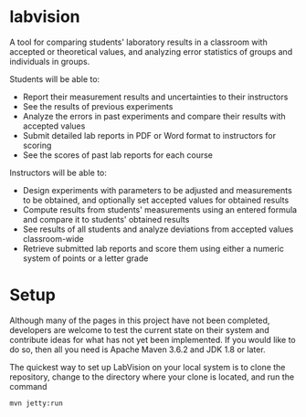 # labvision
A tool for comparing students' laboratory results in a classroom with accepted or theoretical values, and analyzing error statistics of groups and individuals in groups.

Students will be able to:

* Report their measurement results and uncertainties to their instructors
* See the results of previous experiments
* Analyze the errors in past experiments and compare their results with accepted values
* Submit detailed lab reports in PDF or Word format to instructors for scoring
* See the scores of past lab reports for each course

Instructors will be able to:

* Design experiments with parameters to be adjusted and measurements to be obtained, and optionally set accepted values for obtained results
* Compute results from students' measurements using an entered formula and compare it to students' obtained results
* See results of all students and analyze deviations from accepted values classroom-wide
* Retrieve submitted lab reports and score them using either a numeric system of points or a letter grade

# Setup
Although many of the pages in this project have not been completed, developers are welcome to test the current state on their system and contribute ideas for what has not yet been implemented. If you would like to do so, then all you need is Apache Maven 3.6.2 and JDK 1.8 or later.

The quickest way to set up LabVision on your local system is to clone the repository, change to the directory where your clone is located, and run the command

```
mvn jetty:run
```
